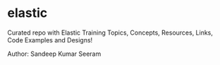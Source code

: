 # elastic

Curated repo with Elastic Training Topics, Concepts, Resources, Links, Code Examples and Designs! 

Author: Sandeep Kumar Seeram 


